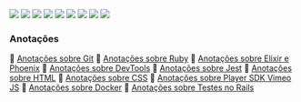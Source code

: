 ![](https://img.shields.io/static/v1?label=react&message=lib&color=blue&style=for-the-badge&logo=REACT)
![](https://img.shields.io/static/v1?label=VUEJS&message=framework&color=green&style=for-the-badge&logo=VUE.JS)
![](https://img.shields.io/static/v1?label=DOCKER&message=TOOL&color=blue&style=for-the-badge&logo=DOCKER)
![](https://img.shields.io/static/v1?label=CSS&message=LANGUAGE&color=red&style=for-the-badge&logo=CSSWizardry)
![](https://img.shields.io/static/v1?label=HTML&message=LANGUAGE&color=orange&style=for-the-badge&logo=HTML5)
![](https://img.shields.io/static/v1?label=JAVASCRIPT&message=LANGUAGE&color=yellow&style=for-the-badge&logo=JavaScript)
![](https://img.shields.io/static/v1?label=RUBY&message=LANGUAGE&color=yellow&style=for-the-badge&logo=Ruby)
![](https://img.shields.io/static/v1?label=RUBYONRAILS&message=LANGUAGE&color=yellow&style=for-the-badge&logo=RubyonRails)
![](https://img.shields.io/static/v1?label=ELIXIR&message=LANGUAGE&color=yellow&style=for-the-badge&logo=Elixir)

### Anotações

📁 [Anotações sobre Git](https://gist.github.com/reginadiana/d69472636beba3440a65a85cdecea839)
📁 [Anotações sobre Ruby](https://gist.github.com/reginadiana/a454ef891b19d00d519995646e2f34f9)
📁 [Anotações sobre Elixir e Phoenix](https://gist.github.com/reginadiana/a9be5229a9aaa94bc4906eba78db0664)
📁 [Anotações sobre DevTools](https://gist.github.com/reginadiana/f3602f1f2952adbef97cafcdd9248448)
📁 [Anotações sobre Jest](https://gist.github.com/reginadiana/707cce1ea35635c20ec991bf1f4e7232)
📁 [Anotações sobre HTML](https://gist.github.com/reginadiana/aa0260084603bdb2ad941637da4fff5f)
📁 [Anotações sobre CSS](https://gist.github.com/reginadiana/2427167232850685e479d16aee995cad)
📁 [Anotações sobre Player SDK Vimeo JS](https://gist.github.com/reginadiana/d716e28f9200d3b0e5559f36f1e2bbdc)
📁 [Anotações sobre Docker](https://gist.github.com/reginadiana/37f2f5cdfe43983028ec0c206fa5194a)
📁 [Anotações sobre Testes no Rails](https://gist.github.com/reginadiana/14522d638f6f9abc4ead631c315b38fa)
